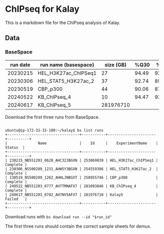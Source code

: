# ChIPseq for Kalay

This is a markdown file for the ChIPseq analysis of Kalay.

## Data

### BaseSpace

| run date | run name (basespace) | size (GB) | %Q30  | %PF   | instrument | flow cell ID |
| -------- | -------------------- | --------- | ----- | ----- | ---------- | ------------ |
| 20230215 | HEL_H3K27ac_ChIPSeq1 | 27        | 94.49 | 92.21 | NB551203   | HC32JBGXN    |
| 20230306 | HEL_STAT5_H3K27ac_2  | 37        | 92.74 | 89.86 | NS500289   | HW5Y3BGXN    |
| 20230519 | CBP_p300             | 44        | 90.06 | 87.69 | NS500289   | HHLJNBGXT    |
| 20240522 | KB_ChIPseq_4         | 10        | 94.47 | 93.50 | NB551203   | H7TMNAFX7    |
| 20240617 | KB_ChIPseq_5         | 281976710 |

Download the first three runs from BaseSpace.

```plaintext

ubuntu@ip-172-31-32-180:~/kalay$ bs list runs
+---------------------------------+-----------+----------------------+----------+
|              Name               |    Id     |    ExperimentName    |  Status  |
+---------------------------------+-----------+----------------------+----------+
| 230215_NB551203_0628_AHC32JBGXN | 253069839 | HEL_H3K27ac_ChIPSeq1 | Complete |
| 230306_NS500289_1231_AHW5Y3BGXN | 254559306 | HEL_STAT5_H3K27ac_2  | Complete |
| 230519_NS500289_1262_AHHLJNBGXT | 258955746 | CBP_p300             | Complete |
| 240522_NB551203_0777_AH7TMNAFX7 | 281093846 | KB_ChIPseq_4         | Complete |
| 240617_NB551203_0782_AH7NV5AFX7 | 281976710 | Kalay5               | Failed   |
+---------------------------------+-----------+----------------------+----------+
```

Download runs with `bs download run --id "$run_id"`

The first three runs should contain the correct sample sheets for demux.

```bash

```
